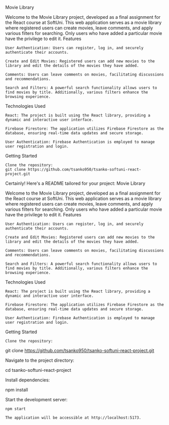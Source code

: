 Movie Library

Welcome to the Movie Library project, developed as a final assignment for the React course at SoftUni. This web application serves as a movie library where registered users can create movies, leave comments, and apply various filters for searching. Only users who have added a particular movie have the privilege to edit it.
Features

    User Authentication: Users can register, log in, and securely authenticate their accounts.

    Create and Edit Movies: Registered users can add new movies to the library and edit the details of the movies they have added.

    Comments: Users can leave comments on movies, facilitating discussions and recommendations.

    Search and Filters: A powerful search functionality allows users to find movies by title. Additionally, various filters enhance the browsing experience.

Technologies Used

    React: The project is built using the React library, providing a dynamic and interactive user interface.

    Firebase Firestore: The application utilizes Firebase Firestore as the database, ensuring real-time data updates and secure storage.

    User Authentication: Firebase Authentication is employed to manage user registration and login.

Getting Started

    Clone the repository:
    git clone https://github.com/tsanko950/tsanko-softuni-react-project.git
Certainly! Here's a README tailored for your project:
Movie Library

Welcome to the Movie Library project, developed as a final assignment for the React course at SoftUni. This web application serves as a movie library where registered users can create movies, leave comments, and apply various filters for searching. Only users who have added a particular movie have the privilege to edit it.
Features

    User Authentication: Users can register, log in, and securely authenticate their accounts.

    Create and Edit Movies: Registered users can add new movies to the library and edit the details of the movies they have added.

    Comments: Users can leave comments on movies, facilitating discussions and recommendations.

    Search and Filters: A powerful search functionality allows users to find movies by title. Additionally, various filters enhance the browsing experience.

Technologies Used

    React: The project is built using the React library, providing a dynamic and interactive user interface.

    Firebase Firestore: The application utilizes Firebase Firestore as the database, ensuring real-time data updates and secure storage.

    User Authentication: Firebase Authentication is employed to manage user registration and login.

Getting Started

    Clone the repository:

    

git clone https://github.com/tsanko950/tsanko-softuni-react-project.git

Navigate to the project directory:



cd tsanko-softuni-react-project

Install dependencies:



npm install

Start the development server:



    npm start

    The application will be accessible at http://localhost:5173.

